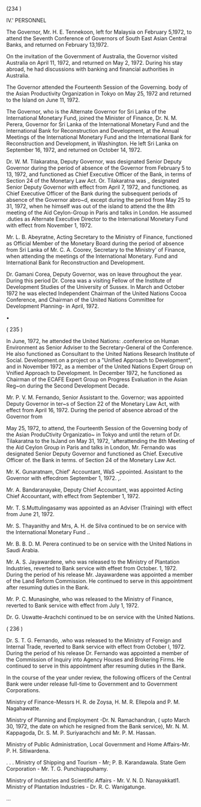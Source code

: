 (234 )

IV.' PERSONNEL

The Governor, Mr. H. E. Tennekoon, left for Malaysia on February 5,1972, to attend the Seventh Conference of Governors of South East Asian Central Banks, and returned on February 13,1972.

On the invitation of the Government of Australia, the Governor visited Australia on April 11, 1972, and returned on May 2, 1972. During his stay abroad, he had discussions with banking and financial authorities in Australia.

The Governor attended the Fourteenth Session of the Governing. body of the Asian Productivity Organization in Tokyo on May 25, 1972 and returned to the Island on June 11, 1972.

The Governor, who is the Alternate Governor for Sri Lanka of the International Monetary Fund, joined the Minister of Finance, Dr. N. M. Perera, Governor for Sri Lanka of the International Monetary Fund and the International Bank for Reconstruction and Development, at the Annual Meetings of the International Monetary Fund and the International Bank for Reconstruction and Development, in Washington. He left Sri Lanka on September 16, 1972, and returned on October 14, 1972.

Dr. W. M. Tilakaratna, Deputy Governor, was designated Senior Deputy Governor during the period of absence of the Governor from February 5 to 13, 1972, and functioned as Chief Executive Officer of the Bank, in terms of Section 24 of the Monetary Law Act. Or. Tilakaratna was _ designated Senior Deputy Governor with effect from April 7, 1972, and functioneq. as Chief Executive Officer of the Bank during the subsequent periods of absence of the Governor abro~d, except during the period from May 25 to 31, 1972, when he himself was out of the island to attend the the 8th meeting of the Aid Ceylon-Group in Paris and talks in London. He assumed .duties as Alternate Executive Director to the International Monetary Fund with effect from November 1, 1972.

Mr. L. B. Abeyratne, Acting Secretary to the Ministry of Finance, functioned as Official Member of the Monetary Board during the period of absence from Sri Lanka of Mr. C. A. Coorev, Secretary to the Ministry' of Finance, when attending the meetings of the International Monetary. Fund and International Bank for Reconstruction and Development.

Dr. Gamani Corea, Deputy Governor, was on leave throughout the year. During this period Dr. Corea was a visiting Fellow of the Institute of Development Studies of the University of Sussex. In March and October 1972 he was elected Independent Chairman of the United Nations Cocoa Conference, and Chairman of the United Nations Committee for Development Planning- in April, 1972.

•

( 235 )

In June, 1972, he attended the United Nations: .confererice on Human Environment as Senior Adviser to the Secretary-General of the Conference. He also functioned as Consultant to the United Nations Research Institute of Social. Development.on a project on a "Unified Approach to Development", and in November 1972, as a member of the United Nations Expert Group on Vnified Approach to Development. In December 1972, he functioned as Chairman of the ECAFE Expert Group on Progress Evaluation in the Asian Reg~on during the Second Development Decade.

Mr. P. V. M. Fernando, Senior Assistant to the. Governor; was appointed Deputy Governor in ter~s of Section 22 of the Monetary Law Act, with effect from April 16, 1972. During the period of absence abroad of the Governor from

May 25, 1972, to attend, the Fourteenth Session of the Governing body of the Asian ProduCtivity Organizatio~ in Tokyo and until the return of Dr. Tilakaratna to the IsJand on May 31, 1972, 'afterattending the 8th Meeting of the Aid Ceylon Group in Paris and talks in London, Mr. Fernando was designated Senior Deputy Governor and functioned as Chief. Executive Officer of. the Bank in terms. of Section 24 of the Monetary Law Act.

Mr. K. Gunaratnam, Chief' Accountant, WaS ~ppointed. Assistant to the Governor with effecdrom September 1, 1972. ,.

Mr. A. Bandaranayake, Deputy Chief Accountant, was appointed Acting Chief Accountant, with effect from September 1, 1972.

Mr. T. S.Muttulingasamy was appointed as an Adviser (Training) with effect from June 21, 1972.

Mr. S. Thayanithy and Mrs, A. H. de Silva continued to be on service with the International Monetary Fund ..

Mr. B. B. D. M. Perera continued to be on service with the United Nations in Saudi Arabia.

Mr. A. S. Jayawardene, who was released to the Ministry of Plantation Industries, reverted to Bank service with effeet from October. 1, 1972. During the period of his release Mr. Jayawardene was appointed a member of the Land Reform Commission. He continued to serve in this appointment after resuming duties in the Bank.

Mr. P. C. Munasinghe, who was released to the Ministry of Finance, reverted to Bank service with effect from July 1, 1972.

Dr. G. Uswatte-Arachchi continued to be on service with the United Nations.

( 236 )

Dr. S. T. G. Fernando, .who was released to the Ministry of Foreign and Internal Trade, reverted to Bank service with effect from October I, 1972. During the period of his release Dr. Fernando was appointed a member of the Commission of Inquiry into Agency Houses and Brokering Firms. He continued to serve in this appointment after resuming duties in the Bank.

In the course of the year under review, the following officers of the Central Bank were under release full-time to Government and to Government Corporations.

Ministry of Finance-Messrs H. R. de Zoysa, H. M. R. Ellepola and P. M. Nagahawatte.

Ministry of Planning and Employment -Dr. N. Ramachandran, ( upto March 30, 1972, the date on which he resigned from the Bank service), Mr. N. M. Kappagoda, Dr. S. M. P. Suriyarachchi and Mr. P. M. Hassan.

Ministry of Public Administration, Local Government and Home Affairs-Mr. P. H. Sitiwardena.

. . . Ministry of Shipping and Tourism - Mr; P. B. Karandawala. State Gem Corporation - Mr. T. G. Punchiappuhamy.

Ministry of Industries and Scientific Affairs - Mr. V. N. D. Nanayakkatl1. Ministry of Plantation Industries - Dr. R. C. Wanigatunge.

...